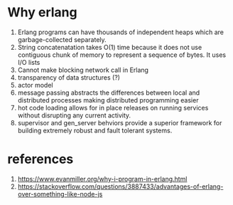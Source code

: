 
# Why erlang

1. Erlang programs can have thousands of independent heaps which are garbage-collected separately.
2. String concatenatation takes O(1) time because it does not use contiguous chunk of memory to represent a sequence of bytes.  It uses I/O lists
3. Cannot make blocking network call in Erlang
4. transparency of data structures (?)
5. actor model
6. message passing abstracts the differences between local and distributed processes making distributed programming easier
7. hot code loading allows for in place releases on running services without disrupting any current activity.
8. supervisor and gen_server behviors provide a superior framework for building extremely robust and fault tolerant systems.

# references

1. https://www.evanmiller.org/why-i-program-in-erlang.html
2. https://stackoverflow.com/questions/3887433/advantages-of-erlang-over-something-like-node-js
